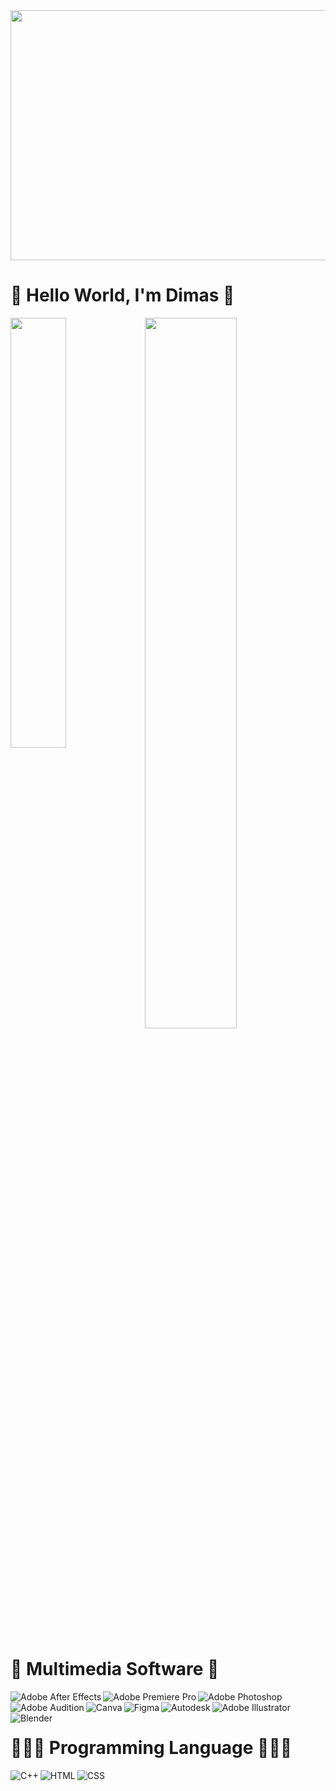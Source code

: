 <img width="1000" height="400" src="https://camo.githubusercontent.com/d083e90ec206d8cc21183d70f7d3861da53cd5ade858ecd5d02902fc6c6f572a/68747470733a2f2f6d656469612e67697068792e636f6d2f6d656469612f3578614f634c796a58526f34685835556853552f67697068792e676966" />

# 
# 👋 Hello World, I'm Dimas 👋

<img align="left" width="42%" src="https://github-readme-stats.vercel.app/api?username=Molestum314&show_icons=true&theme=github_dark" />

<img align="center" width="54%" src="https://github-readme-stats.vercel.app/api/wakatime?username=Molestum314" />

# 
# 🎨 Multimedia Software 🎨

<img align="left" alt="Adobe After Effects" src="https://img.shields.io/badge/Adobe%20After%20Effects-9999FF.svg?style=for-the-badge&logo=Adobe%20After%20Effects&logoColor=white" />

<img align="left" alt="Adobe Premiere Pro" src="https://img.shields.io/badge/Adobe%20Premiere%20Pro-9999FF.svg?style=for-the-badge&logo=Adobe%20Premiere%20Pro&logoColor=white" />

<img align="left" alt="Adobe Photoshop" src="https://img.shields.io/badge/adobe%20photoshop-%2331A8FF.svg?style=for-the-badge&logo=adobe%20photoshop&logoColor=white" />

<img align="keft" alt="Adobe Illustrator" src="https://img.shields.io/badge/adobe%20illustrator-%23FF9A00.svg?style=for-the-badge&logo=adobe%20illustrator&logoColor=white" />

<img align="left" alt="Adobe Audition" src="https://img.shields.io/badge/Adobe%20Audition-9999FF.svg?style=for-the-badge&logo=Adobe%20Audition&logoColor=white" />

<img align="left" alt="Canva" src="https://img.shields.io/badge/Canva-%2300C4CC.svg?style=for-the-badge&logo=Canva&logoColor=white" />

<img align="left" alt="Figma" src="https://img.shields.io/badge/figma-%23F24E1E.svg?style=for-the-badge&logo=figma&logoColor=white" />

<img align="left" alt="Autodesk" src="https://img.shields.io/badge/Autodesk-0696D7.svg?style=for-the-badge&logo=Autodesk&logoColor=white" />

<img align="left" alt="Blender" src="https://img.shields.io/badge/blender-%23F5792A.svg?style=for-the-badge&logo=blender&logoColor=white" />

<img align="center" />

# 
# 🧑🏻‍💻 Programming Language 🧑🏻‍💻

<img align="left" alt="C++" src="https://img.shields.io/badge/c++-%2300599C.svg?style=for-the-badge&logo=c%2B%2B&logoColor=white" />

<img align="left" alt="HTML" src="https://img.shields.io/badge/html5-%23E34F26.svg?style=for-the-badge&logo=html5&logoColor=white" />

<img align="left" alt="CSS" src="https://img.shields.io/badge/css3-%231572B6.svg?style=for-the-badge&logo=css3&logoColor=white" />

<img align="center" />

# 



